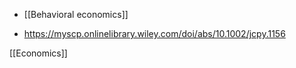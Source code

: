   - [[Behavioral economics]]

  - https://myscp.onlinelibrary.wiley.com/doi/abs/10.1002/jcpy.1156

[[Economics]]